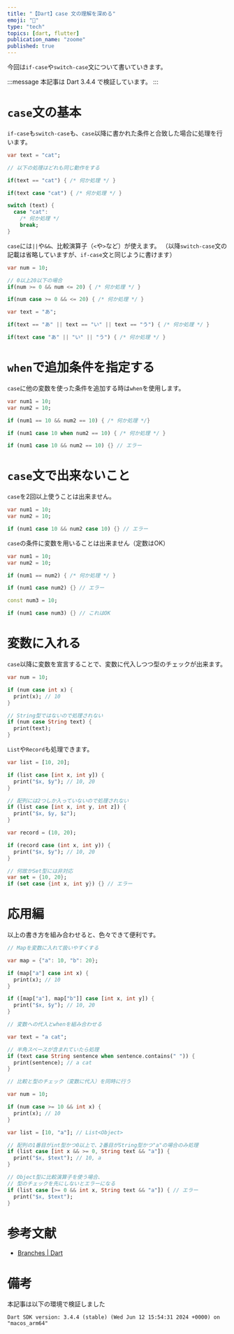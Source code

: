 ```yaml
---
title: "【Dart】case 文の理解を深める"
emoji: "🌟"
type: "tech"
topics: [dart, flutter]
publication_name: "zoome"
published: true
---
```


今回は`if-case`や`switch-case`文について書いていきます。

:::message
本記事は Dart 3.4.4 で検証しています。
:::

# `case`文の基本

`if-case`も`switch-case`も、`case`以降に書かれた条件と合致した場合に処理を行います。

```dart
var text = "cat";

// 以下の処理はどれも同じ動作をする

if(text == "cat") { /* 何か処理 */ }

if(text case "cat") { /* 何か処理 */ }

switch (text) {
  case "cat":
    /* 何か処理 */
    break;
}
```

`case`には`||`や`&&`、比較演算子（`<`や`>`など）が使えます。
（以降`switch-case`文の記載は省略していますが、`if-case`文と同じように書けます）

```dart
var num = 10;

// 0以上20以下の場合
if(num >= 0 && num <= 20) { /* 何か処理 */ }

if(num case >= 0 && <= 20) { /* 何か処理 */ }
```

```dart
var text = "あ";

if(text == "あ" || text == "い" || text == "う") { /* 何か処理 */ }

if(text case "あ" || "い" || "う") { /* 何か処理 */ }
```

# `when`で追加条件を指定する
`case`に他の変数を使った条件を追加する時は`when`を使用します。

```dart
var num1 = 10;
var num2 = 10;

if (num1 == 10 && num2 == 10) { /* 何か処理 */}

if (num1 case 10 when num2 == 10) { /* 何か処理 */ }

if (num1 case 10 && num2 == 10) {} // エラー
```

# `case`文で出来ないこと

`case`を2回以上使うことは出来ません。

```dart
var num1 = 10;
var num2 = 10;

if (num1 case 10 && num2 case 10) {} // エラー
```

`case`の条件に変数を用いることは出来ません（定数はOK）

```dart
var num1 = 10;
var num2 = 10;

if (num1 == num2) { /* 何か処理 */ }

if (num1 case num2) {} // エラー

const num3 = 10;

if (num1 case num3) {} // これはOK
```

# 変数に入れる
`case`以降に変数を宣言することで、変数に代入しつつ型のチェックが出来ます。

```dart
var num = 10;

if (num case int x) {
  print(x); // 10
}

// String型ではないので処理されない
if (num case String text) {
  print(text);
}
```

`List`や`Record`も処理できます。

```dart
var list = [10, 20];

if (list case [int x, int y]) {
  print("$x, $y"); // 10, 20
}

// 配列には2つしか入っていないので処理されない
if (list case [int x, int y, int z]) {
  print("$x, $y, $z");
}

var record = (10, 20);

if (record case (int x, int y)) {
  print("$x, $y"); // 10, 20
}

// 何故かSet型には非対応
var set = {10, 20};
if (set case {int x, int y}) {} // エラー
```

# 応用編
以上の書き方を組み合わせると、色々できて便利です。

```dart
// Mapを変数に入れて扱いやすくする

var map = {"a": 10, "b": 20};

if (map["a"] case int x) {
  print(x); // 10
}

if ([map["a"], map["b"]] case [int x, int y]) {
  print("$x, $y"); // 10, 20
}
```

```dart
// 変数への代入とwhenを組み合わせる

var text = "a cat";

// 半角スペースが含まれていたら処理
if (text case String sentence when sentence.contains(" ")) {
  print(sentence); // a cat
}
```

```dart
// 比較と型のチェック（変数に代入）を同時に行う

var num = 10;

if (num case >= 10 && int x) {
  print(x); // 10
}

var list = [10, "a"]; // List<Object>

// 配列の1番目がint型かつ0以上で、2番目がString型かつ"a"の場合のみ処理
if (list case [int x && >= 0, String text && "a"]) {
  print("$x, $text"); // 10, a
}

// Object型に比較演算子を使う場合、
// 型のチェックを先にしないとエラーになる
if (list case [>= 0 && int x, String text && "a"]) { // エラー
  print("$x, $text");
}
```

# 参考文献
* [Branches | Dart](https://dart.dev/language/branches)

# 備考
本記事は以下の環境で検証しました

```
Dart SDK version: 3.4.4 (stable) (Wed Jun 12 15:54:31 2024 +0000) on "macos_arm64"
```